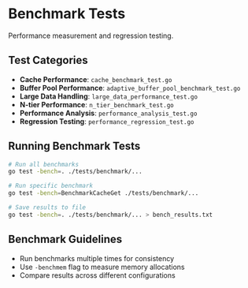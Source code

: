 # Benchmark Tests

Performance measurement and regression testing.

## Test Categories

- **Cache Performance**: `cache_benchmark_test.go`
- **Buffer Pool Performance**: `adaptive_buffer_pool_benchmark_test.go`
- **Large Data Handling**: `large_data_performance_test.go`
- **N-tier Performance**: `n_tier_benchmark_test.go`
- **Performance Analysis**: `performance_analysis_test.go`
- **Regression Testing**: `performance_regression_test.go`

## Running Benchmark Tests

```bash
# Run all benchmarks
go test -bench=. ./tests/benchmark/...

# Run specific benchmark
go test -bench=BenchmarkCacheGet ./tests/benchmark/...

# Save results to file
go test -bench=. ./tests/benchmark/... > bench_results.txt
```

## Benchmark Guidelines

- Run benchmarks multiple times for consistency
- Use `-benchmem` flag to measure memory allocations
- Compare results across different configurations